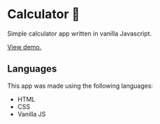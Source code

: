# Calculator 🟰

Simple calculator app written in vanilla Javascript.

[View demo.](https://winnytp.github.io/calculator/)

## Languages

This app was made using the following languages:

- HTML
- CSS
- Vanilla JS
